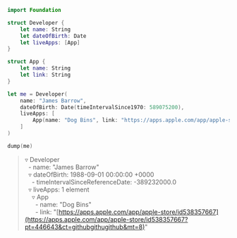 ```swift
import Foundation

struct Developer {
    let name: String
    let dateOfBirth: Date
    let liveApps: [App]
}

struct App {
    let name: String
    let link: String
}

let me = Developer(
    name: "James Barrow",
    dateOfBirth: Date(timeIntervalSince1970: 589075200),
    liveApps: [
        App(name: "Dog Bins", link: "https://apps.apple.com/app/apple-store/id538357667")
    ]
)

dump(me)
```

> ▿ Developer  
> &nbsp;&nbsp;\- name: "James Barrow"  
> &nbsp;&nbsp;▿ dateOfBirth: 1988-09-01 00:00:00 +0000  
> &nbsp;&nbsp;&nbsp;&nbsp;\- timeIntervalSinceReferenceDate: -389232000.0  
> &nbsp;&nbsp;▿ liveApps: 1 element  
> &nbsp;&nbsp;&nbsp;&nbsp;▿ App  
> &nbsp;&nbsp;&nbsp;&nbsp;&nbsp;&nbsp;\- name: "Dog Bins"  
> &nbsp;&nbsp;&nbsp;&nbsp;&nbsp;&nbsp;\- link: "[https://apps.apple.com/app/apple-store/id538357667](https://apps.apple.com/app/apple-store/id538357667?pt=446643&ct=githubgithugithub&mt=8)"  
